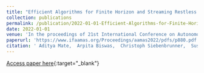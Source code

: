 ```yaml
---
title: "Efficient Algorithms for Finite Horizon and Streaming Restless Multi-Armed Bandit Problems"
collection: publications
permalink: /publication/2022-01-01-Efficient-Algorithms-for-Finite-Horizon-and-Streaming-Restless-Multi-Armed-Bandit-Problems
date: 2022-01-01
venue: 'In the proceedings of 21st International Conference on Autonomous Agents and Multiagent Systems, AAMAS 2022, Auckland, New Zealand, May 9-13, 2022'
paperurl: 'https://www.ifaamas.org/Proceedings/aamas2022/pdfs/p880.pdf'
citation: ' Aditya Mate,  Arpita Biswas,  Christoph Siebenbrunner,  Susobhan Ghosh,  Milind Tambe, &quot;Efficient Algorithms for Finite Horizon and Streaming Restless Multi-Armed Bandit Problems.&quot; In the proceedings of 21st International Conference on Autonomous Agents and Multiagent Systems, AAMAS 2022, Auckland, New Zealand, May 9-13, 2022, 2022.'
---
```

[Access paper here](https://www.ifaamas.org/Proceedings/aamas2022/pdfs/p880.pdf){:target="_blank"}

